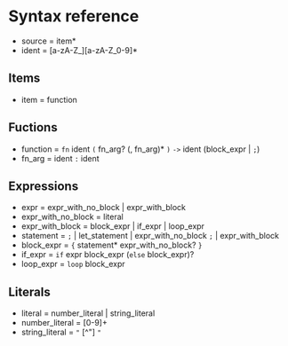 # Syntax reference

- source = item*
- ident = [a-zA-Z_][a-zA-Z_0-9]*

## Items

- item = function

## Fuctions

- function = `fn` ident `(` fn_arg? (, fn_arg)* `)` `->` ident (block_expr | `;`)
- fn_arg = ident `:` ident

## Expressions

- expr = expr_with_no_block | expr_with_block
- expr_with_no_block = literal
- expr_with_block = block_expr | if_expr | loop_expr
- statement = `;` | let_statement | expr_with_no_block `;` | expr_with_block
- block_expr = `{` statement* expr_with_no_block? `}`
- if_expr = `if` expr block_expr (`else` block_expr)?
- loop_expr = `loop` block_expr

## Literals

- literal = number_literal | string_literal
- number_literal = [0-9]+
- string_literal = `"` [^"] `"`
